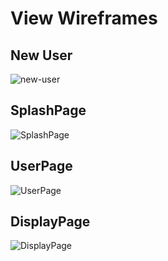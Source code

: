 # View Wireframes

## New User
![new-user]

## SplashPage
![SplashPage]

## UserPage
![UserPage]

## DisplayPage
![DisplayPage]


[new-user]: ./wireframes/LoginPage.png
[SplashPage]: ./wireframes/SplashPage.png
[UserPage]: ./wireframes/UserPage.png
[DisplayPage]: ./wireframes/DisplayPage.png

